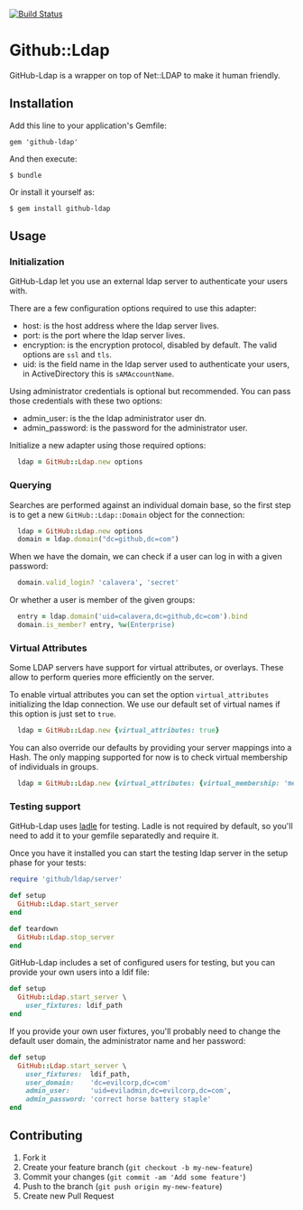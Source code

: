 <a href="https://travis-ci.org/github/github-ldap">![Build Status](https://travis-ci.org/github/github-ldap.png)</a>

# Github::Ldap

GitHub-Ldap is a wrapper on top of Net::LDAP to make it human friendly.

## Installation

Add this line to your application's Gemfile:

    gem 'github-ldap'

And then execute:

    $ bundle

Or install it yourself as:

    $ gem install github-ldap

## Usage

### Initialization

GitHub-Ldap let you use an external ldap server to authenticate your users with.

There are a few configuration options required to use this adapter:

* host: is the host address where the ldap server lives.
* port: is the port where the ldap server lives.
* encryption: is the encryption protocol, disabled by default. The valid options are `ssl` and `tls`.
* uid: is the field name in the ldap server used to authenticate your users, in ActiveDirectory this is `sAMAccountName`.

Using administrator credentials is optional but recommended. You can pass those credentials with these two options:

* admin_user: is the the ldap administrator user dn.
* admin_password: is the password for the administrator user.

Initialize a new adapter using those required options:

```ruby
  ldap = GitHub::Ldap.new options
```

### Querying

Searches are performed against an individual domain base, so the first step is to get a new `GitHub::Ldap::Domain` object for the connection:

```ruby
  ldap = GitHub::Ldap.new options
  domain = ldap.domain("dc=github,dc=com")
```

When we have the domain, we can check if a user can log in with a given password:

```ruby
  domain.valid_login? 'calavera', 'secret'
```

Or whether a user is member of the given groups:

```ruby
  entry = ldap.domain('uid=calavera,dc=github,dc=com').bind
  domain.is_member? entry, %w(Enterprise)
```

### Virtual Attributes

Some LDAP servers have support for virtual attributes, or overlays. These allow to perform queries more efficiently on the server.

To enable virtual attributes you can set the option `virtual_attributes` initializing the ldap connection.
We use our default set of virtual names if this option is just set to `true`.

```ruby
  ldap = GitHub::Ldap.new {virtual_attributes: true}
```

You can also override our defaults by providing your server mappings into a Hash.
The only mapping supported for now is to check virtual membership of individuals in groups.

```ruby
  ldap = GitHub::Ldap.new {virtual_attributes: {virtual_membership: 'memberOf'}}
```

### Testing support

GitHub-Ldap uses [ladle](https://github.com/NUBIC/ladle) for testing. Ladle is not required by default, so you'll need to add it to your gemfile separatedly and require it.

Once you have it installed you can start the testing ldap server in the setup phase for your tests:

```ruby
require 'github/ldap/server'

def setup
  GitHub::Ldap.start_server
end

def teardown
  GitHub::Ldap.stop_server
end
```

GitHub-Ldap includes a set of configured users for testing, but you can provide your own users into a ldif file:

```ruby
def setup
  GitHub::Ldap.start_server \
    user_fixtures: ldif_path
end
```

If you provide your own user fixtures, you'll probably need to change the default user domain, the administrator name and her password:

```ruby
def setup
  GitHub::Ldap.start_server \
    user_fixtures:  ldif_path,
    user_domain:    'dc=evilcorp,dc=com'
    admin_user:     'uid=eviladmin,dc=evilcorp,dc=com',
    admin_password: 'correct horse battery staple'
end
```

## Contributing

1. Fork it
2. Create your feature branch (`git checkout -b my-new-feature`)
3. Commit your changes (`git commit -am 'Add some feature'`)
4. Push to the branch (`git push origin my-new-feature`)
5. Create new Pull Request
